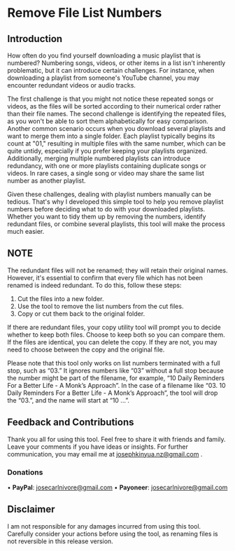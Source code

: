 # Remove File List Numbers
## Introduction

How often do you find yourself downloading a music playlist that is numbered? Numbering songs, videos, or other items in a list isn't inherently problematic, but it can introduce certain challenges. For instance, when downloading a playlist from someone's YouTube channel, you may encounter redundant videos or audio tracks. 

The first challenge is that you might not notice these repeated songs or videos, as the files will be sorted according to their numerical order rather than their file names. The second challenge is identifying the repeated files, as you won't be able to sort them alphabetically for easy comparison. Another common scenario occurs when you download several playlists and want to merge them into a single folder. Each playlist typically begins its count at "01," resulting in multiple files with the same number, which can be quite untidy, especially if you prefer keeping your playlists organized. Additionally, merging multiple numbered playlists can introduce redundancy, with one or more playlists containing duplicate songs or videos. In rare cases, a single song or video may share the same list number as another playlist.

Given these challenges, dealing with playlist numbers manually can be tedious. That's why I developed this simple tool to help you remove playlist numbers before deciding what to do with your downloaded playlists. Whether you want to tidy them up by removing the numbers, identify redundant files, or combine several playlists, this tool will make the process much easier.

## NOTE
The redundant files will not be renamed; they will retain their original names. However, it's essential to confirm that every file which has not been renamed is indeed redundant. To do this, follow these steps: 

1. Cut the files into a new folder.
2. Use the tool to remove the list numbers from the cut files.
3. Copy or cut them back to the original folder.

If there are redundant files, your copy utility tool will prompt you to decide whether to keep both files. Choose to keep both so you can compare them. If the files are identical, you can delete the copy. If they are not, you may need to choose between the copy and the original file.

Please note that this tool only works on list numbers terminated with a full stop, such as “03.” It ignores numbers like “03” without a full stop because the number might be part of the filename, for example, “10 Daily Reminders For a Better Life - A Monk’s Approach”. In the case of a filename like “03. 10 Daily Reminders For a Better Life - A Monk’s Approach”, the tool will drop the “03.”, and the name will start at “10 ...”.

## Feedback and Contributions
Thank you all for using this tool. Feel free to share it with friends and family. Leave your comments if you have ideas or insights. For further communication, you may email me at josephkinyua.nz@gmail.com .
### Donations
  •	**PayPal**: josecarlnivore@gmail.com
  •	**Payoneer**: josecarlnivore@gmail.com
## Disclaimer
I am not responsible for any damages incurred from using this tool. Carefully consider your actions before using the tool, as renaming files is not reversible in this release version.

